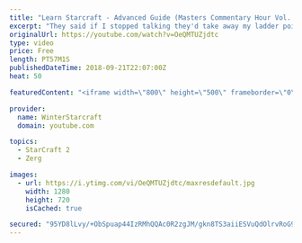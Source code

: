 ```yaml
---
title: "Learn Starcraft - Advanced Guide (Masters Commentary Hour Vol. 1)"
excerpt: "They said if I stopped talking they'd take away my ladder points. Next one I upload will have more terran/toss blame RNGesus."
originalUrl: https://youtube.com/watch?v=OeQMTUZjdtc
type: video
price: Free
length: PT57M1S
publishedDateTime: 2018-09-21T22:07:00Z
heat: 50

featuredContent: "<iframe width=\"800\" height=\"500\" frameborder=\"0\" src=\"https://www.youtube.com/embed/OeQMTUZjdtc\" allow=\"accelerometer; autoplay; encrypted-media; gyroscope; picture-in-picture\" allowfullscreen></iframe>"

provider:
  name: WinterStarcraft
  domain: youtube.com

topics:
  - StarCraft 2
  - Zerg

images:
  - url: https://i.ytimg.com/vi/OeQMTUZjdtc/maxresdefault.jpg
    width: 1280
    height: 720
    isCached: true

secured: "95YD8lLvy/+ObSpuap44IzRMhQQAc0R2zgJM/gkn8TS3aiiESVuQdOlrvRoG9tsek/mgGK6dqFdDnfubDNm3yXP23Ta7NfjAWxTnJdXU4rhDWL5/YKbZxDw2Qev/dZEbDrvCuAohe6bm5GgTK2NJfLdU92OFInK8ebJsUXA9bY88d03HwMTL99giakvtxBM29kWSm2CuG3UIXrktEfMDhORjVjXFv5OE+mmR/27in/QnpC64+4lNqhD5/09jNyYKDb2d9loc4lDRLO4B+uvjmMByXVyBGI0pDausZaDMSld+l1sX2ad+akF0DHthhcAHj63qLDYGDIlMb3tZYoTFeSVRXcgH/Gtd7+XOpVHgM+FGFJpeKmEE8hMx6BzJgoV086fE1J5yWMZfzjjodEDKWsVqdPhH4QvK0eMh0YykTCU=;UT2JGIXdOSvTShvY2o2UQA=="
---
```


